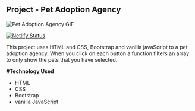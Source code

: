 ## Project - Pet Adoption Agency

![Pet Adoption Agency GIF](https://user-images.githubusercontent.com/63669713/90946674-c089c080-e3f4-11ea-8b24-bafa0b07fe54.gif)

[![Netlify Status](https://api.netlify.com/api/v1/badges/0dbcb32f-34cc-44a7-b635-9851d2c0f30b/deploy-status)](https://app.netlify.com/sites/wendellp-sortinghat/deploys)

This project uses HTML and CSS, Bootstrap and vanilla javaScript to a pet adoption agency. When you click on each button a function filters an array to only show the pets that you have selected.

**#Technology Used**
 - HTML
 - CSS
 - Bootstrap
 - vanilla JavaScript
